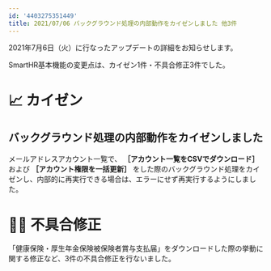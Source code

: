 ```yaml
---
id: '4403275351449'
title: 2021/07/06 バックグラウンド処理の内部動作をカイゼンしました 他3件
---
```

2021年7月6日（火）に行なったアップデートの詳細をお知らせします。

SmartHR基本機能の変更点は、カイゼン1件・不具合修正3件でした。

# 📈 カイゼン

## バックグラウンド処理の内部動作をカイゼンしました

メールアドレスアカウント一覧で、 **［アカウント一覧をCSVでダウンロード］** および **［アカウント権限を一括更新］** をした際のバックグラウンド処理をカイゼンし、内部的に再実行できる場合は、エラーにせず再実行するようにしました。

# 👨‍⚕️ 不具合修正

「健康保険・厚生年金保険被保険者賞与支払届」をダウンロードした際の挙動に関する修正など、3件の不具合修正を行ないました。

